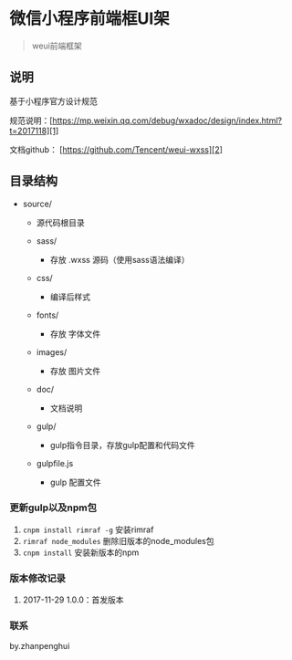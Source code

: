 # 微信小程序前端框UI架

> weui前端框架

## 说明
基于小程序官方设计规范

规范说明：[https://mp.weixin.qq.com/debug/wxadoc/design/index.html?t=2017118][1]

文档github： [https://github.com/Tencent/weui-wxss][2]




## 目录结构
- source/ 
	- 源代码根目录

    - sass/
        - 存放 .wxss 源码（使用sass语法编译）

    - css/
        - 编译后样式

    - fonts/
        - 存放 字体文件

    - images/
        - 存放 图片文件

    - doc/
        - 文档说明
    
    - gulp/
        - gulp指令目录，存放gulp配置和代码文件
    
    - gulpfile.js
        - gulp 配置文件


### 更新gulp以及npm包
 1. `cnpm install rimraf -g` 安装rimraf
 2. `rimraf node_modules` 删除旧版本的node_modules包
 4. `cnpm install` 安装新版本的npm



### 版本修改记录

 1. 2017-11-29 1.0.0：首发版本


### 联系
by.zhanpenghui


  [1]: https://mp.weixin.qq.com/debug/wxadoc/design/index.html?t=2017118
  [2]: https://github.com/Tencent/weui-wxss